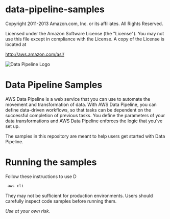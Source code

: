 # data-pipeline-samples
Copyright 2011-2013 Amazon.com, Inc. or its affiliates. All Rights Reserved.

Licensed under the Amazon Software License (the "License"). You
may not use this file except in compliance with the License. A copy of
the License is located at

http://aws.amazon.com/asl/

![Data Pipeline Logo](https://raw.githubusercontent.com/awslabs/data-pipeline-samples/master/samples/logo/datapipelinelogo.jpeg)


Data Pipeline Samples
=====================
AWS Data Pipeline is a web service that you can use to automate the movement and transformation of data. With AWS Data Pipeline, you can define data-driven workflows, so that tasks can be dependent on the successful completion of previous tasks. You define the parameters of your data transformations and AWS Data Pipeline enforces the logic that you've set up.


The samples in this repository are meant to help users get started with Data Pipeline.



# Running the samples
Follow these instructions to use D



```sh
 aws cli 
```




They may not be sufficient for production environments. Users should carefully inspect code samples before running them.

_Use at your own risk._